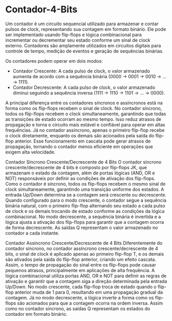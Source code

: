 # Contador-4-Bits

Um contador é um circuito sequencial utilizado para armazenar e contar pulsos de clock, representando sua contagem em formato binário. Ele pode ser implementado usando flip-flops e lógica combinacional para incrementar ou decrementar seu estado conforme um sinal de clock externo. Contadores são amplamente utilizados em circuitos digitais para controle de tempo, medição de eventos e geração de sequências binárias.

Os contadores podem operar em dois modos:
- Contador Crescente: A cada pulso de clock, o valor armazenado aumenta de acordo com a sequência binária (0000 → 0001 → 0010 → ... → 1111).
- Contador Decrescente: A cada pulso de clock, o valor armazenado diminui seguindo a sequência inversa (1111 → 1110 → 1101 → ... → 0000).

A principal diferença entre os contadores síncronos e assíncronos está na forma como os flip-flops recebem o sinal de clock. No contador síncrono, todos os flip-flops recebem o clock simultaneamente, garantindo que todas as transições de estado ocorram ao mesmo tempo. Isso reduz atrasos de propagação e torna o circuito mais estável e confiável para operar em altas frequências. Já no contador assíncrono, apenas o primeiro flip-flop recebe o clock diretamente, enquanto os demais são acionados pela saída do flip-flop anterior. Esse funcionamento em cascata pode gerar atrasos de propagação, tornando o contador menos eficiente em operações que exigem alta velocidade.

Contador Síncrono Crescente/Decrescente de 4 Bits
O contador síncrono crescente/decrescente de 4 bits é composto por flip-flops JK, que armazenam o estado da contagem, além de portas lógicas (AND, OR e NOT) responsáveis por definir as condições de ativação dos flip-flops. Como o contador é síncrono, todos os flip-flops recebem o mesmo sinal de clock simultaneamente, garantindo uma transição uniforme dos estados. A entrada Up/Down determina se a contagem será crescente ou decrescente. Quando configurado para o modo crescente, o contador segue a sequência binária natural, com o primeiro flip-flop alternando seu estado a cada pulso de clock e os demais trocando de estado conforme as condições da lógica combinacional. No modo decrescente, a sequência binária é invertida e a lógica ajusta a ativação dos flip-flops para garantir que a contagem ocorra de forma decrescente. As saídas Q representam o valor armazenado no contador a cada instante.

Contador Assíncrono Crescente/Decrescente de 4 Bits
Diferentemente do contador síncrono, no contador assíncrono crescente/decrescente de 4 bits, o sinal de clock é aplicado apenas ao primeiro flip-flop T, e os demais são ativados pela saída do flip-flop anterior, criando um efeito cascata. Assim, o tempo de propagação do sinal entre os flip-flops pode causar pequenos atrasos, principalmente em aplicações de alta frequência. A lógica combinacional utiliza portas AND, OR e NOT para definir as regras de ativação e garantir que a contagem siga a direção determinada pela entrada Up/Down. No modo crescente, cada flip-flop troca de estado quando o flip-flop anterior muda de 1 para 0, resultando em uma propagação gradual da contagem. Já no modo decrescente, a lógica inverte a forma como os flip-flops são acionados para que a contagem ocorra na ordem inversa. Assim como no contador síncrono, as saídas Q representam os estados do contador em formato binário.
